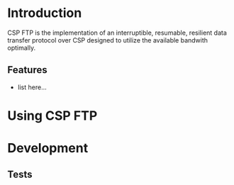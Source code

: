 Introduction
============

CSP FTP is the implementation of an interruptible, resumable, resilient data transfer protocol over CSP designed to utilize the available bandwith optimally.

Features
--------

* list here...

Using CSP FTP
=============

Development
===========

Tests
-----

